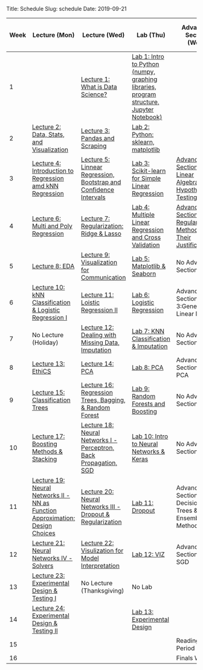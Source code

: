 Title: Schedule
Slug: schedule
Date: 2019-09-21


|Week|Lecture (Mon)|Lecture (Wed)|Lab (Thu)|Advanced Section (Wed)|Assignment (R:Released Tue - D:Due Wed)|
|-----|-----|-----|-----|-----|-----|
|1||[Lecture 1: What is Data Science?]({filename}/lectures/lecture1/index.md)|[Lab 1: Intro to Python (numpy, graphing libraries, program structure, Jupyter Notebook)]({filename}/labs/lab01/index.md)||R:HW0|
|2|[Lecture 2: Data, Stats, and Visualization]({filename}/lectures/lecture2/index.md)|[Lecture 3: Pandas and Scraping]({filename}/lectures/lecture3/index.md)|[Lab 2: Python: sklearn, matplotlib]({filename}/labs/lab02/index.md)||R:HW1 - D:HW0|
|3|[Lecture 4: Introduction to Regression amd kNN Regression ]({filename}/lectures/lecture4/index.md)|[Lecture 5: Linnear Regression, Bootstrap and Confidence Intervals]({filename}/lectures/lecture5/index.md)|[Lab 3: Scikit-learn for Simple Linear Regression]({filename}/labs/lab03/index.md)|[Advanced Section 1: Linear Algebra and Hypothesis Testing]({filename}/a-section/a-sec1/index.md)|R:HW2 - D:HW1|
|4|[Lecture 6: Multi and Poly Regression]({filename}/lectures/lecture6/index.md)|[Lecture 7: Regularization: Ridge & Lasso]({filename}/lectures/lecture7/index.md)|[Lab 4: Multiple Linear Regression and Cross Validation]({filename}/labs/lab04/index.md)|[Advanced Section 2: Regularization Methods and Their Justifications]({filename}/a-section/a-sec2/index.md)|R:HW3 - D:HW2|
|5|[Lecture 8: EDA]({filename}/lectures/lecture8/index.md)|[Lecture 9: Visualization for Communication]({filename}/lectures/lecture9/index.md)|[Lab 5: Matplotlib & Seaborn]({filename}/labs/lab05/index.md)|No Advanced Section|No Assignment|
|6|[Lecture 10: kNN Classification & Logistic Regression I]({filename}/lectures/lecture10/index.md)|[Lecture 11: Loistic Regression II]({filename}/lectures/lecture11/index.md)|[Lab 6: Logistic Regression]({filename}/labs/lab06/index.md)|Advanced Section 3:Generalized Linear Models|R:HW4 (individual) - D:HW3|
|7|No Lecture (Holiday)|[Lecture 12: Dealing with Missing Data, Imputation]({filename}/lectures/lecture12/index.md)|[Lab 7: KNN Classification & Imputation]({filename}/labs/lab07/index.md)|No Advanced Section|No Assignment|
|8|[Lecture 13:  EthiCS]({filename}/lectures/lecture13/index.md)|[Lecture 14: PCA]({filename}/lectures/lecture14/index.md)|[Lab 8: PCA]({filename}/labs/lab08/index.md)|Advanced Section 4: PCA|R:HW5 - D:HW4|
|9|[Lecture 15: Classification Trees]({filename}/lectures/lecture15/index.md)|[Lecture 16: Regression Trees, Bagging, & Random Forest]({filename}/lectures/lecture16/index.md)|[Lab 9: Random Forests and Boosting]({filename}/labs/lab09/index.md)|No Advanced Section|R:HW6 - D:HW5|
|10|[Lecture 17: Boosting Methods & Stacking]({filename}/lectures/lecture17/index.md)|[Lecture 18: Neural Networks I - Perceptron, Back Propagation, SGD]({filename}/lectures/lecture18/index.md)|[Lab 10: Intro to Neural Networks & Keras]({filename}/labs/lab10/index.md)|No Advanced Section|No Assignment|
|11|[Lecture 19: Neural Networks II - NN as Function Approximation; Design Choices]({filename}/lectures/lecture19/index.md)|[Lecture 20: Neural Networks III - Dropout & Regularization]({filename}/lectures/lecture20/index.md)|[Lab 11: Dropout]({filename}/labs/lab11/index.md)|Advanced Section 5: Decision Trees & Ensemble Methods|R:HW7 (individual) -  D:HW6|
|12|[Lecture 21: Neural Networks IV - Solvers]({filename}/lectures/lecture21/index.md)|[Lecture 22: Visulization for Model Interpretation]({filename}/lectures/lecture22/index.md)|[Lab 12: VIZ]({filename}/labs/lab12/index.md)|Advanced Section 6: SGD|No Assignment|
|13|[Lecture 23: Experimental Design & Testing I]({filename}/lectures/lecture23/index.md)|No Lecture (Thanksgiving)|No Lab||R:HW8 - D:HW7 *[Due on Tuesday]*|
|14|[Lecture 24: Experimental Design & Testing II]({filename}/lectures/lecture24/index.md)||[Lab 13: Experimental Design]({filename}/labs/lab13/index.md)||D:HW8|
|15||||Reading Period||
|16||||Finals Week||
